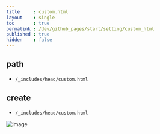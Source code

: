 ```yaml
---
title     : custom.html
layout    : single
toc       : true
permalink : /dev/github_pages/start/setting/custom_html
published : true
hidden    : false
---
```


<head>
  <base target="_blank">
</head>



## path

- `/_includes/head/custom.html`



## create

- `/_includes/head/custom.html`

![image](https://user-images.githubusercontent.com/92285528/144621920-31884fef-9e0e-487c-b2e3-e7e1cf8a30d5.png)
